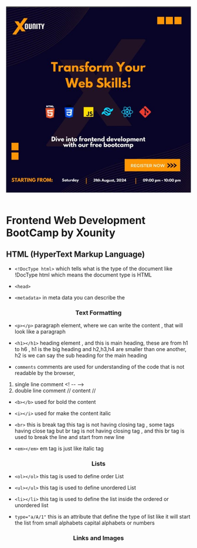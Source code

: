 <img src="Xounity Logo.jpg"><br><br>

# Frontend Web Development BootCamp by Xounity

## HTML (HyperText Markup Language)

- `<!DocType html>` which tells what is the type of the document like !DocType html which means the document type is HTML

- `<head>` 

- `<metadata>` in meta data you can describe the 

### <p align="center">Text Formatting</p>

- `<p></p>` paragraph element, where we can write the content , that will look like a paragraph

- `<h1></h1>` heading element , and this is main heading, these are from h1 to h6 , h1 is the big heading and h2,h3,h4 are smaller than one another, h2 is we can say the sub heading for the main heading

- `comments` comments are used for understanding of the code that is not readable by the browser,
1. single line comment <! -- -->
2. double line comment // content //

- `<b></b>` used for bold the content

- `<i></i>` used for make the content italic

- `<br>` this is break tag this tag is not having closing tag , some tags having close tag but br tag is not having closing tag , and this br tag is used to break the line and start from new line

- `<em></em>` em tag is just like italic tag 

### <p align="center">Lists</p>

- `<ol></ol>` this tag is used to define order List

- `<ul></ul>` this tag is used to define unordered List

- `<li></li>` this tag is used to define the list inside the ordered or unordered list

- `type="a/A/1"` this is an attribute that define the type of list like it will start the list from small alphabets capital alphabets or numbers

### <p align="center">Links and Images</p>